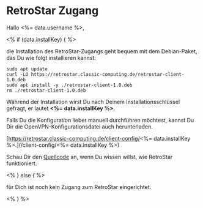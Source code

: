 # RetroStar Zugang

Hallo <%= data.username %>,

<% if (data.installKey) { %>

die Installation des RetroStar-Zugangs geht bequem mit dem Debian-Paket,
das Du wie folgt installieren kannst:

```shell
sudo apt update
curl -LO https://retrostar.classic-computing.de/retrostar-client-1.0.deb
sudo apt install -y ./retrostar-client-1.0.deb
rm ./retrostar-client-1.0.deb
```

Während der Installation wirst Du nach Deinem Installationsschlüssel gefragt,
er lautet **<%= data.installKey %>**.

Falls Du die Konfiguration lieber manuell durchführen möchtest, kannst Du Dir die
OpenVPN-Konfigurationsdatei auch herunterladen.

[https://retrostar.classic-computing.de/client-config/<%= data.installKey %>.](/client-config/<%= data.installKey %>)

Schau Dir den [Quellcode](https://github.com/hanshuebner/retrostar/tree/main/client-package) an,
wenn Du wissen willst, wie RetroStar funktioniert.

<% } else { %>

für Dich ist noch kein Zugang zum RetroStar eingerichtet.

<% } %>
